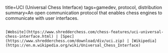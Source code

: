 title=UCI (Universal Chess Interface)
tags=gamedev, protocol, distribution
summary=An open communication protocol that enables chess engines to communicate with user interfaces.
~~~~~~

[Website](https://www.shredderchess.com/chess-features/uci-universal-chess-interface.html) | [Spec](https://www.shredderchess.com/download/div/uci.zip) | [Wikipedia](https://en.m.wikipedia.org/wiki/Universal_Chess_Interface)

